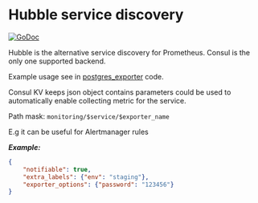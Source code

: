 # Hubble service discovery

[![GoDoc](https://godoc.org/github.com/aksentyev/hubble?status.svg)](https://godoc.org/github.com/aksentyev/hubble)

Hubble is the alternative service discovery for Prometheus. Consul is the only one supported backend.

Example usage see in [postgres_exporter](github.com/aksentyev/postgres_exporter) code.

Consul KV keeps json object contains parameters could be used to automatically enable collecting metric for the service.

Path mask: `monitoring/$service/$exporter_name`

E.g it can be useful for Alertmanager rules

***Example:***

```json
{
    "notifiable": true,
    "extra_labels": {"env": "staging"},
    "exporter_options": {"password": "123456"}
}
```
